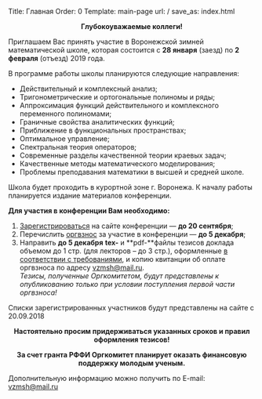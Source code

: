 Title: Главная
Order: 0
Template: main-page
url: /
save_as: index.html

**<center>Глубокоуважаемые коллеги!</center>**

Приглашаем Вас принять участие в Воронежской зимней математической школе, которая состоится с **28 января** (заезд) по **2 февраля** (отъезд) 2019 года.

В программе работы школы планируются следующие направления:

* Действительный и комплексный анализ;
* Тригонометрические и ортогональные полиномы и ряды;
* Аппроксимация функций действительного и комплексного переменного полиномами;
* Граничные свойства аналитических функций;
* Приближение в функциональных пространствах;
* Оптимальное управление;
* Спектральная теория операторов;
* Современные разделы качественной теории краевых задач;
* Качественные методы математического моделирования;
* Проблемы преподавания математики в высшей и средней школе.

Школа будет проходить в курортной зоне г. Воронежа. К началу работы планируется издание материалов конференции.

**Для участия в конференции Вам необходимо:**

1. [Зарегистрироваться](/registration) на сайте конференции — **до 20 сентября**;
2. Перечислить [оргвзнос](/contribution) за участие в конференции — **до 5 декабря**;
3. Направить **до 5 декабря** **tex-** и **pdf-**файлы тезисов доклада объемом до 1 стр. (для лекторов – до 3 стр.), оформленные [в соответствии с требованиями](/rules), и копию квитанции об оплате оргвзноса по адресу [vzmsh@mail.ru](mailto:vzmsh@mail.ru).  
*Тезисы, полученные Оргкомитетом, будут представлены к опубликованию только при условии поступления первой части оргвзноса!*

Списки зарегистрированных участников будут представлены на сайте с 20.09.2018

**<center>Настоятельно просим придерживаться указанных сроков и правил оформления тезисов!</center>**

**<center>За счет гранта РФФИ Оргкомитет планирует оказать финансовую поддержку молодым ученым.</center>**

Дополнительную информацию можно получить по E-mail: [vzmsh@mail.ru](mailto:vzmsh@mail.ru)
